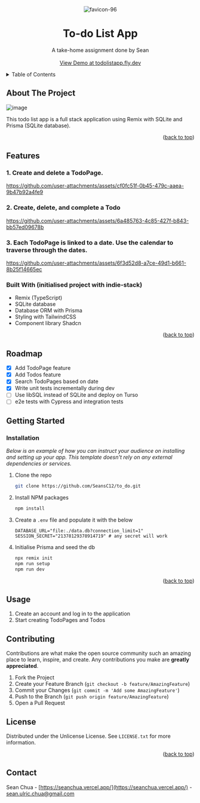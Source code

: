 <!-- Improved compatibility of back to top link: See: https://github.com/othneildrew/Best-README-Template/pull/73 -->

<a id="readme-top"></a>

<!-- PROJECT LOGO -->
<br />
<div align="center">

  ![favicon-96](https://github.com/user-attachments/assets/a65a9d18-2b15-42c3-a0b9-f77231645ab9)

  <h1 align="center">To-do List App</h1>

  <p align="center">
    A take-home assignment done by Sean
    <br />
    <br />
    <a href="https://todolistapp.fly.dev/">View Demo at todolistapp.fly.dev</a>
  </p>
</div>

<!-- TABLE OF CONTENTS -->
<details>
  <summary>Table of Contents</summary>
  <ol>
    <li><a href="#about-the-project">About The Project</a></li>
    <li><a href="#features">Features</a></li>
    <li><a href="#roadmap">Roadmap</a></li>
    <li><a href="#installation">Installation</a></li>
    <li><a href="#usage">Usage</a></li>
    <li><a href="#contributing">Contributing</a></li>
    <li><a href="#license">License</a></li>
    <li><a href="#contact">contact</a></li>
  </ol>
</details>

<!-- ABOUT THE PROJECT -->

## About The Project

![image](https://github.com/user-attachments/assets/c7147f45-dfb9-4790-8174-6a86d336ab66)

This todo list app is a full stack application using Remix with SQLite and Prisma (SQLite database).

<p align="right">(<a href="#readme-top">back to top</a>)</p>

## Features

### 1. Create and delete a TodoPage.

https://github.com/user-attachments/assets/cf0fc51f-0b45-479c-aaea-9b47b92a4fe9

### 2. Create, delete, and complete a Todo

https://github.com/user-attachments/assets/6a485763-4c85-427f-b843-bb57ed09678b

### 3. Each TodoPage is linked to a date. Use the calendar to traverse through the dates.

https://github.com/user-attachments/assets/6f3d52d8-a7ce-49d1-b661-8b25f14665ec

### Built With (initialised project with indie-stack)

- Remix (TypeScript)
- SQLite database
- Database ORM with Prisma
- Styling with TailwindCSS
- Component library Shadcn

<p align="right">(<a href="#readme-top">back to top</a>)</p>

<!-- ROADMAP -->

## Roadmap

- [x] Add TodoPage feature
- [x] Add Todos feature
- [x] Search TodoPages based on date
- [x] Write unit tests incrementally during dev
- [ ] Use libSQL instead of SQLite and deploy on Turso
- [ ] e2e tests with Cypress and integration tests

<!-- GETTING STARTED -->

## Getting Started

### Installation

_Below is an example of how you can instruct your audience on installing and setting up your app. This template doesn't rely on any external dependencies or services._

1. Clone the repo
   ```sh
   git clone https://github.com/SeansC12/to_do.git
   ```
2. Install NPM packages
   ```sh
   npm install
   ```
3. Create a `.env` file and populate it with the below
   ```.env
   DATABASE_URL="file:./data.db?connection_limit=1"
   SESSION_SECRET="21378129378914719" # any secret will work
   ```
4. Initialise Prisma and seed the db
   ```sh
   npx remix init
   npm run setup
   npm run dev
   ```

<p align="right">(<a href="#readme-top">back to top</a>)</p>

<!-- USAGE EXAMPLES -->

## Usage

1. Create an account and log in to the application
2. Start creating TodoPages and Todos

<!-- CONTRIBUTING -->

## Contributing

Contributions are what make the open source community such an amazing place to learn, inspire, and create. Any contributions you make are **greatly appreciated**.

1. Fork the Project
2. Create your Feature Branch (`git checkout -b feature/AmazingFeature`)
3. Commit your Changes (`git commit -m 'Add some AmazingFeature'`)
4. Push to the Branch (`git push origin feature/AmazingFeature`)
5. Open a Pull Request

<!-- LICENSE -->

## License

Distributed under the Unlicense License. See `LICENSE.txt` for more information.

<p align="right">(<a href="#readme-top">back to top</a>)</p>

<!-- CONTACT -->

## Contact

Sean Chua - [https://seanchua.vercel.app/](https://seanchua.vercel.app/) - sean.ulric.chua@gmail.com

<!-- MARKDOWN LINKS & IMAGES -->
<!-- https://www.markdownguide.org/basic-syntax/#reference-style-links -->

[linkedin-shield]: https://img.shields.io/badge/-LinkedIn-black.svg?style=for-the-badge&logo=linkedin&colorB=555
[linkedin-url]: https://www.linkedin.com/in/sean-chua-142a17265/
